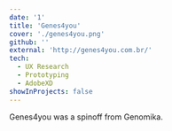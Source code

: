 ```yaml
---
date: '1'
title: 'Genes4you'
cover: './genes4you.png'
github: ''
external: 'http://genes4you.com.br/'
tech:
  - UX Research
  - Prototyping
  - AdobeXD
showInProjects: false
---
```


Genes4you was a spinoff from Genomika.